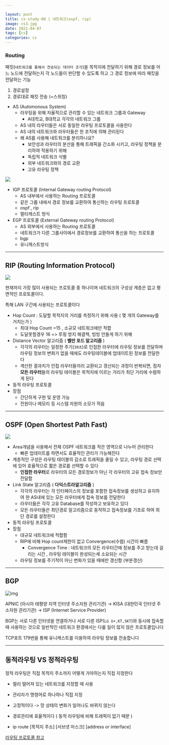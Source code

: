 ```yaml
---

layout: post
title: cs-study-08 | 네트워크(ospf, rip)
image: cs3.jpg
date: 2021-04-07
tags: [cs]
categories: cs
---
```




### Routing 



패킷(`네트워크를 통해서 전송되는 데이터 조각`)을 목적지에 전달하기 위해 경로 정보를 어느 노드에 전달하는지 각 노드들이 판단할 수 있도록 하고 그 경로 정보에 따라 패킷을 전달하는 기능

1. 경로설정
2. 경로대로 패킷 전송 (=스위칭)



- AS (Automonous System)	
  - 라우팅을 위해 자율적으로 관리할 수 있는 네트워크 그룹과 Gateway
    - A대학교, B대학교 각각의 네트워크 그룹
  - AS 내의 라우터들은 서로 동일한 라우팅 프로토콜을 사용한다
  - AS 내의 네트워크와 라우터들은 한 조직에 의해 관리된다
  - 왜 AS를 사용해 네트워크를 분리하나요?
    - 보안성과 라우터의 분산을 통해 트래픽을 간소화 시키고, 라우팅 정책을 분리하여 적용하기 위해
    - 독립적 네트워크 식별
    - 외부 네트워크와의 경로 교환
    - 고유 라우팅 정책



<img src="https://mblogthumb-phinf.pstatic.net/MjAxOTA2MTFfMTM3/MDAxNTYwMjI3NDI3MTEx.IRZ6kTdA6YAT_MZ-56siYIn3gswflxPjepF6i7Yrk-kg.u9wSNH3YqYczB0wGnHUwc6u1LAG5Vxl5RLa21PaT7wAg.PNG.cni1577/%EC%BA%A1%EC%B2%98.PNG?type=w800">





- IGP 프로토콜 (Internal Gateway routing Protocol)
  - AS 내부에서 사용하는 Routing 프로토콜
  - 같은 그룹 내에서 경로 정보를 교환하여 통신하는 라우팅 프로토콜
  - ospf , rip
  - 멀티캐스트 방식
- EGP 프로토콜 (External Gateway routing Protocol)
  - AS 외부에서 사용하는  Routing 프로토콜
  - 네트워크가 다른 그룹사이에서 경로정보를 교환하여 통신을 하는 프로토콜
  - bgp
  - 유니캐스트방식





---





## RIP (Routing Information Protocol)

<img src="https://s8185.pcdn.co/wp-content/uploads/2013/10/114.png">





현재까지 가장 많이 사용되는 프로토콜 중 하나이며 네트워크의 구성상 계층은 없고 평면적인 프로토콜이다.

특해 LAN 구간에 사용되는 프로토콜이다

- Hop Count  : 도달할 목적지의 거리를 측정하기 위해 사용 ( 몇 개의 Gateway를 거치는가 )
  - 최대 Hop Count =15 , 소규모 네트워크에만 적합
  - 도달못할경우 16 => 루핑 방지 해결책, 빙빙 안돌게 하기 위해 
- Distance Vector 알고리즘 ( **벨만 포드 알고리즘** ) 
  - 각각의 라우터는 일정한 주기(`30초`)로 인접한 라우터에 라우팅 정보를 전달하며 라우팅 정보의 변화가 없을 때에도 라우팅테이블에 업데이트된 정보를 전달한다
  - 계산한 결과치가 인접 라우터들끼리 교환되고 갱신되는 과정이 반복되면, 점자 **모든 라우터**들의 라우팅 테이블은 목적지에 이르는 거리가 최단 거리에 수렴하게 된다
- 동적 라우팅 프로토콜
- 장점
  - 간단하게 구현 및 운영 가능
  - 전원이나 메모리 등 시스템 자원의 소모가 적음



---





## OSPF (Open Shortest Path Fast)

<img src="https://s8185.pcdn.co/wp-content/uploads/2013/10/54.png">



- Area개념을 사용해서 전체 OSPF 네트워크를 작은 영역으로 나누어 관리한다 
  - 빠른 업데이트를 하면서도 효율적인 관리가 가능해진다
- 계층적인 구성은 라우팅 테이블의 감소로 트래픽을 줄일 수 있고, 라우팅 경로 선택에 있어 효율적으로 짧은 경로를 선택할 수 있다
  - **인접한 라우터**로 라우터의 모든 경로정보가 아닌 각 라우터의 고유 접속 정보만 전달함
- Link State 알고리즘 ( **다익스트라알고리즘** )
  - 각각의 라우터는 각 인터페이스의 정보를 포함한 접속정보를 생성하고 유지하여 한 AS내에 있는 모든 라우터에게 접속 정보를 전달한다
  - 라우터들은 각각 고유 Database를 작성하고 보유하고 있다
  - 모든 라우터들은 최단경로 알고리즘으로 동작하고 접속정보를 기초로 하여 최단 경로를 설정한다
- 동적 라우팅 프로토콜
- 장점
  - 대규모 네트워크에 적합함
  - RIP에 비해 Hop count제한이 없고 Convergence(수렴) 시간이 빠름
    - Convergence Time : 네트워크의 모든 라우터간에 정보를 주고 받는데 걸리는 시간 , 라우팅 테이블이 완성되는세 소요되는 시간
  - 라우팅 정보를 주기적이 아닌 변화가 있을 때에만 갱신함 (부분갱신)



---



## BGP



![img](https://1.bp.blogspot.com/-HEQuQW_9kJ0/XPpe9HBCUlI/AAAAAAAABGU/uQO1Yf3shKUJzkN6GQd9OI6id-ISMVSkQCEwYBhgL/s640/2.png)



APNIC (아시아 태평양 지역 인터넷 주소자원 관리기관) -> KISA (대한민국 인터넷 주소자원 관리기관) -> ISP (Internet Service Provider)

BGP는 서로 다른 인터넷을 연결하거나 서로 다른 ISP(`LG U+,KT,SKT`)와 동시에 접속할 때 사용하는 것으로 일반적인 네트워크 환경에서는 다룰 일이 많지 않은 프로토콜입니다

TCP포트 179번을 통해 유니캐스트를 이용하여 라우팅 정보를 전송합니다



---





## 동적라우팅 VS 정적라우팅

정적 라우팅은 직접 목적지 주소까지 어떻게 가야하는지 직접 지정한다

- 멀리 떨어져 있는 네트워크를 지정할 때 사용

- 관리자가 명령어로 하나하나 직접 지정

- 고정적이다 -> 망 상태의 변화가 일어나도 바뀌지 않는다

- 경로관리에 효율적이다 ( 동적 라우팅에 비해 트래픽이 없기 때문 )

- ip route [목적지 주소] [서브넷 마스크] [address or interface]





[라우팅 프로토콜 참고](http://wildpup.cafe24.com/archives/478)

